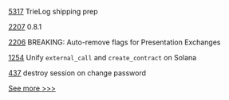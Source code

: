 
[5317](https://github.com/hyperledger/besu/pull/5317) TrieLog shipping prep

[2207](https://github.com/hyperledger/aries-cloudagent-python/pull/2207) 0.8.1

[2206](https://github.com/hyperledger/aries-cloudagent-python/pull/2206) BREAKING: Auto-remove flags for Presentation Exchanges

[1254](https://github.com/hyperledger/solang/pull/1254) Unify `external_call` and `create_contract` on Solana

[437](https://github.com/hyperledger-labs/fabric-operations-console/pull/437) destroy session on change password


[See more >>>](https://start-here.hyperledger.org/pull-requests)
